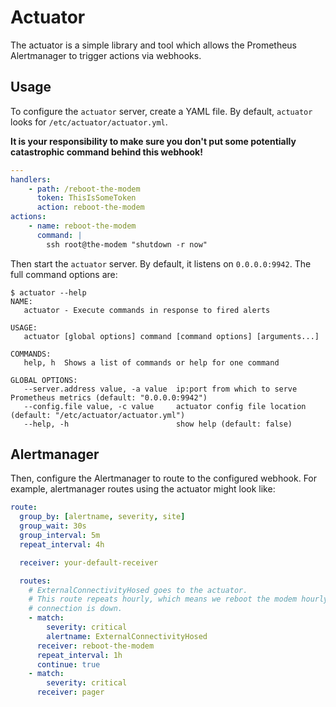# Actuator

The actuator is a simple library and tool which allows the Prometheus
Alertmanager to trigger actions via webhooks.

## Usage

To configure the `actuator` server, create a YAML file. By default, `actuator`
looks for `/etc/actuator/actuator.yml`.

**It is your responsibility to make sure you don't put some potentially
catastrophic command behind this webhook!**

```yaml
---
handlers:
    - path: /reboot-the-modem
      token: ThisIsSomeToken
      action: reboot-the-modem
actions:
    - name: reboot-the-modem
      command: |
        ssh root@the-modem "shutdown -r now"
```

Then start the `actuator` server. By default, it listens on `0.0.0.0:9942`. The
full command options are:

```console
$ actuator --help
NAME:
   actuator - Execute commands in response to fired alerts

USAGE:
   actuator [global options] command [command options] [arguments...]

COMMANDS:
   help, h  Shows a list of commands or help for one command

GLOBAL OPTIONS:
   --server.address value, -a value  ip:port from which to serve Prometheus metrics (default: "0.0.0.0:9942")
   --config.file value, -c value     actuator config file location (default: "/etc/actuator/actuator.yml")
   --help, -h                        show help (default: false)
```

## Alertmanager

Then, configure the Alertmanager to route to the configured webhook. For
example, alertmanager routes using the actuator might look like:

```yaml
route:
  group_by: [alertname, severity, site]
  group_wait: 30s
  group_interval: 5m
  repeat_interval: 4h

  receiver: your-default-receiver

  routes:
    # ExternalConnectivityHosed goes to the actuator.
    # This route repeats hourly, which means we reboot the modem hourly while the
    # connection is down.
    - match:
        severity: critical
        alertname: ExternalConnectivityHosed
      receiver: reboot-the-modem
      repeat_interval: 1h
      continue: true
    - match:
        severity: critical
      receiver: pager
```